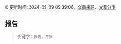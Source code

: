 :alarm_clock: 更新时间: 2024-09-09 09:39:06。[文章来源](/README.md)、[文章分类](/TAGS.md)

## 报告


> 关键字：`报告`、`月报`



